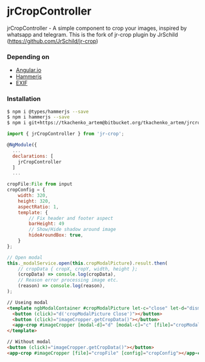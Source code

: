# jrCropController #

jrCropController - A simple component to crop your images, inspired by whatsapp and telegram. This is the fork of jr-crop plugin by JrSchild (https://github.com/JrSchild/jr-crop)

### Depending on ###
  - [Angular.io](https://angular.io/)
  - [Hammerjs](http://hammerjs.github.io)
  - [EXIF](https://ru.wikipedia.org/wiki/EXIF)


### Installation

```sh
$ npm i @types/hammerjs --save
$ npm i hammerjs --save
$ npm i git+https://tkachenko_artem@bitbucket.org/tkachenko_artem/jrcrop.git --save
```
```javascript
import { jrCropController } from 'jr-crop';

@NgModule({
  ...
  declarations: [
    jrCropController
  ]
  ...
```
```javascript
cropFile:File from input
cropConfig = {
    width: 320,
    height: 320,
    aspectRatio: 1,
    template: {
        // Fix header and footer aspect
        barHeight: 49
        // Show/Hide shadow around image
        hideAroundBox: true,
    }
};

// Open modal
this._modalService.open(this.cropModalPicture).result.then(
    // cropData { cropX, cropY, width, height };
    (cropData) => console.log(cropData),
    // Reason error processing image etc.
    (reason) => console.log(reason),
);
```
```html
// Useing modal
<template ngbModalContainer #cropModalPicture let-c="close" let-d="dismiss">
  <button (click)="d('cropModalPicture Close')"></button>
  <button (click)="imageCropper.getCropData()"></button>
  <app-crop #imageCropper [modal-d]="d" [modal-c]="c" [file]="cropModalPicture.cropFile" [config]="cropModalPicture.cropConfig"></app-crop>
</template>

// Without modal
<button (click)="imageCropper.getCropData()"></button>
<app-crop #imageCropper [file]="cropFile" [config]="cropConfig"></app-crop>
```
